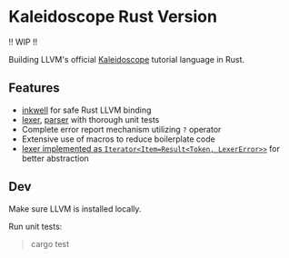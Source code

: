 # Kaleidoscope Rust Version

!! WIP !!

Building LLVM's official [Kaleidoscope](https://llvm.org/docs/tutorial/index.html) tutorial language in Rust.

## Features

- [inkwell](https://crates.io/crates/inkwell) for safe Rust LLVM binding
- [lexer](core/src/lexer), [parser](core/src/parser) with thorough unit tests
- Complete error report mechanism utilizing `?` operator
- Extensive use of macros to reduce boilerplate code
- [lexer implemented as `Iterator<Item=Result<Token, LexerError>>`](core/src/lexer/lexer.rs) for better abstraction

## Dev

Make sure LLVM is installed locally.

Run unit tests:

> cargo test
